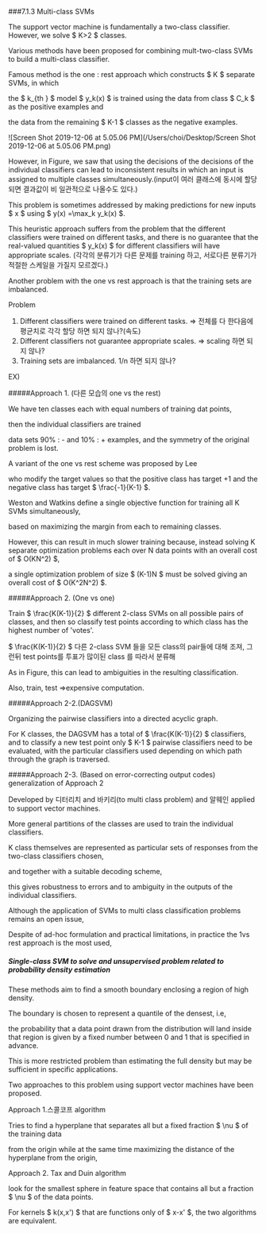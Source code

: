 ###7.1.3 Multi-class SVMs

The support vector machine is fundamentally a two-class classifier. However, we solve $ K>2 $ classes.

Various methods have been proposed for combining mult-two-class SVMs to build a multi-class classifier.

Famous method is the one : rest approach which constructs $ K $ separate SVMs, in which

the $ k_{th } $ model $ y_k(x) $ is trained using the data from class $ C_k $ as the positive examples and 

the data from the remaining $ K-1 $ classes as the negative examples.

![Screen Shot 2019-12-06 at 5.05.06 PM](/Users/choi/Desktop/Screen Shot 2019-12-06 at 5.05.06 PM.png)

However, in Figure, we saw that using the decisions of the decisions of the individual classifiers can lead to inconsistent results in which an input is assigned to multiple classes simultaneously.(input이 여러 클래스에 동시에 할당되면 결과값이 비 일관적으로 나올수도 있다.)

This problem is sometimes addressed by making predictions for new inputs $ x $ using $ y(x) =\max_k y_k(x) $.

This heuristic approach suffers from the problem that the different classifiers were trained on different tasks, and there is no guarantee that the real-valued quantities $ y_k(x) $ for different classifiers will have appropriate scales. (각각의 분류기가 다른 문제를 training 하고, 서로다른 분류기가 적절한 스케일을 가질지 모르겠다.)

Another problem with the one vs rest approach is that the training sets are imbalanced.

Problem 

1. Different classifiers were trained on different tasks. => 전체를 다 한다음에 평균치로 각각 할당 하면 되지 않나?(속도)
2. Different classifiers not guarantee appropriate scales. => scaling 하면 되지 않나?
3. Training sets are imbalanced. 1/n 하면 되지 않나?

EX)

#####Approach 1. (다른 모습의 one vs the rest)

We have ten classes each with equal numbers of training dat points, 

then the individual classifiers are trained 

data sets  90% : - and 10% : + examples, and the symmetry of the original problem is lost.

A variant of the one vs rest scheme was proposed by Lee 

who modify the target values so that the positive class has target +1 and the negative class has target $ \frac{-1}{K-1} $.

Weston and Watkins define a single objective function for training all K SVMs simultaneously, 

based on maximizing the margin from each to remaining classes.

However, this can result in much slower training because, instead solving K separate optimization problems each over N data points with an overall cost of $ O(KN^2) $, 

a single optimization problem of size $ (K-1)N $ must be solved giving an overall cost of $ O(K^2N^2) $.

#####Approach 2. (One vs one)

Train $ \frac{K(K-1)}{2} $ different 2-class SVMs on all possible pairs of classes, and then so classify test points according to which class has the highest number of 'votes'.

$ \frac{K(K-1)}{2} $ 다른 2-class SVM 들을 모든 class의 pair들에 대해 조져, 그런뒤 test points를 투표가 많이된 class 를 따라서 분류해 

As in Figure, this can lead to ambiguities in the resulting classification.

Also, train, test =>expensive computation.

#####Approach 2-2.(DAGSVM)

Organizing the pairwise classifiers into a directed acyclic graph.

For K classes, the DAGSVM has a total of $ \frac{K(K-1)}{2} $ classifiers, and to classify a new test point only $ K-1 $ pairwise classifiers need to be evaluated, with the particular classifiers used depending on which path through the graph is traversed.

#####Approach 2-3. (Based on error-correcting output codes) generalization of Approach 2

Developed by 디터리치 and 바키리(to multi class problem) and 알웨인 applied to support vector machines.

More general partitions of the classes are used to train the individual classifiers.

K class themselves are represented as particular sets of responses from the two-class classifiers chosen, 

and together with a suitable decoding scheme,

this gives robustness to errors and to ambiguity in the outputs of the individual classifiers.

Although the application of SVMs to multi class classification problems remains an open issue, 

Despite of ad-hoc formulation and practical limitations, in practice the 1vs rest approach is the most used, 

##### Single-class SVM to solve and unsupervised problem related to probability density estimation

These methods aim to find a smooth boundary enclosing a region of high density.

The boundary is chosen to represent a quantile of the densest, i.e,

the probability that a data point drawn from the distribution will land inside that region is given by a fixed number between 0 and 1 that is specified in advance.

This is more restricted problem than estimating the full density but may be sufficient in specific applications.

Two approaches to this problem using support vector machines have been proposed.

Approach 1.스콜코프 algorithm 

Tries to find a hyperplane that separates all but a fixed fraction $ \nu $ of the training data 

from the origin while at the same time maximizing the distance of the hyperplane from the origin, 

Approach 2. Tax and Duin algorithm

look for the smallest sphere in feature space that contains all but a fraction $ \nu $ of the data points.

For kernels $ k(x,x') $ that are functions only of $ x-x' $, the two algorithms are equivalent.

